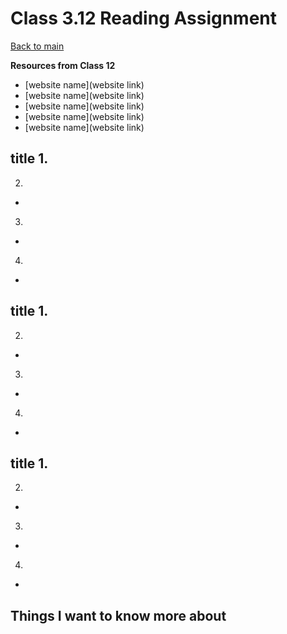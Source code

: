 # Class 3.12 Reading Assignment

[Back to main](https://michaeldulin.github.io/reading-notes)

**Resources from Class 12**
- [website name](website link)
- [website name](website link)
- [website name](website link)
- [website name](website link)
- [website name](website link)

**title**
1.
  -
2. 
  - 
3. 
  - 
4. 
  - 

  
**title**
1.
  -
2. 
  - 
3. 
  - 
4. 
  - 
 
  
**title**
1.
  -
2. 
  - 
3. 
  - 
4. 
  - 



## Things I want to know more about
